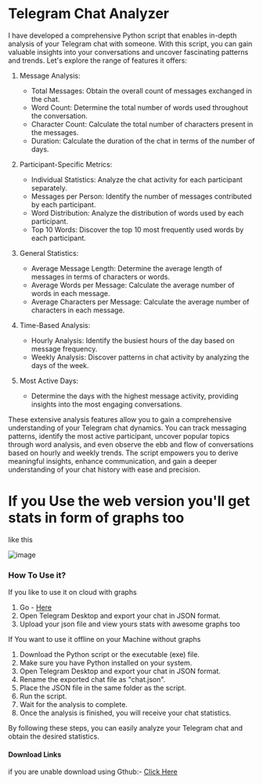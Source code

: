 <h1>Telegram Chat Analyzer</h1>

I have developed a comprehensive Python script that enables in-depth analysis of your Telegram chat with someone. With this script, you can gain valuable insights into your conversations and uncover fascinating patterns and trends. Let's explore the range of features it offers:

1. Message Analysis:
   - Total Messages: Obtain the overall count of messages exchanged in the chat.
   - Word Count: Determine the total number of words used throughout the conversation.
   - Character Count: Calculate the total number of characters present in the messages.
   - Duration: Calculate the duration of the chat in terms of the number of days.

2. Participant-Specific Metrics:
   - Individual Statistics: Analyze the chat activity for each participant separately.
   - Messages per Person: Identify the number of messages contributed by each participant.
   - Word Distribution: Analyze the distribution of words used by each participant.
   - Top 10 Words: Discover the top 10 most frequently used words by each participant.
   
3. General Statistics:
   - Average Message Length: Determine the average length of messages in terms of characters or words.
   - Average Words per Message: Calculate the average number of words in each message.
   - Average Characters per Message: Calculate the average number of characters in each message.

4. Time-Based Analysis:
   - Hourly Analysis: Identify the busiest hours of the day based on message frequency.
   - Weekly Analysis: Discover patterns in chat activity by analyzing the days of the week.

5. Most Active Days:
   - Determine the days with the highest message activity, providing insights into the most engaging conversations.

These extensive analysis features allow you to gain a comprehensive understanding of your Telegram chat dynamics. You can track messaging patterns, identify the most active participant, uncover popular topics through word analysis, and even observe the ebb and flow of conversations based on hourly and weekly trends. The script empowers you to derive meaningful insights, enhance communication, and gain a deeper understanding of your chat history with ease and precision.

<h1>If you Use the web version you'll get stats in form of graphs too</h1>
like this

![image](https://github.com/MeetThakur/ConvoMetrics/assets/99238677/9e74f3ef-39cd-43bf-8010-660a69f47f64)





<h3>How To Use it?</h3>

If you like to use it on cloud with graphs
1. Go - <a href='https://convometrics.streamlit.app/'>Here</a>
2. Open Telegram Desktop and export your chat in JSON format.
3. Upload your json file and view yours stats with awesome graphs too


If You want to use it offline on your Machine without graphs
1. Download the Python script or the executable (exe) file.
2. Make sure you have Python installed on your system.
3. Open Telegram Desktop and export your chat in JSON format.
4. Rename the exported chat file as "chat.json".
5. Place the JSON file in the same folder as the script.
6. Run the script.
7. Wait for the analysis to complete.
8. Once the analysis is finished, you will receive your chat statistics.

By following these steps, you can easily analyze your Telegram chat and obtain the desired statistics.


<h4>Download Links</h4>
if you are unable download using Gthub:-
<a href='https://drive.google.com/drive/u/2/folders/1CW7gXTcLh7ICnK9N6K9drPnkpU55NZh6'>Click Here</a>

